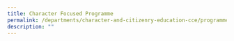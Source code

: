 ```yaml
---
title: Character Focused Programme
permalink: /departments/character-and-citizenry-education-cce/programmes/character-focused-programme/
description: ""
---
```

